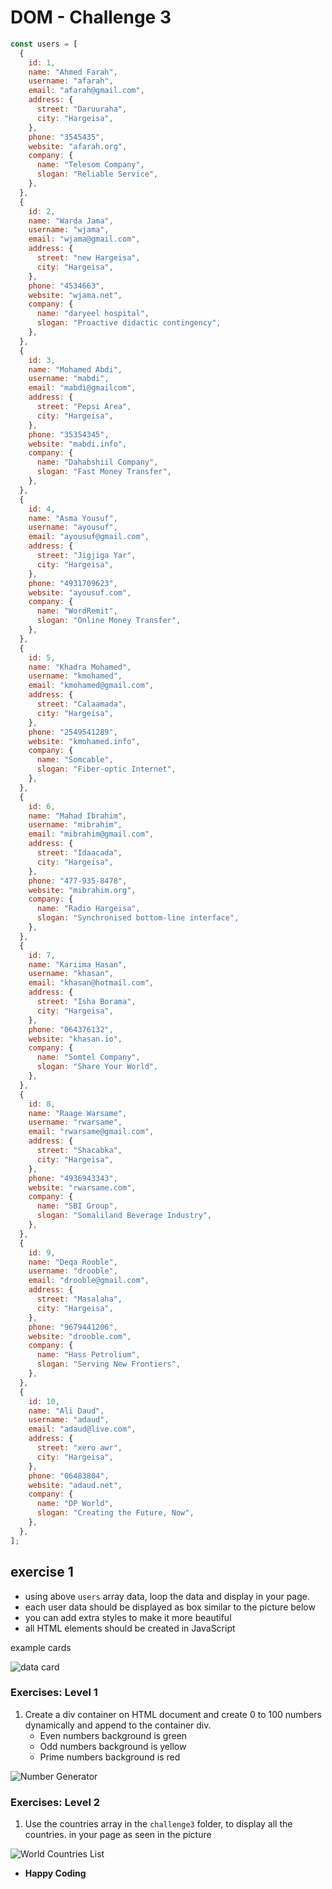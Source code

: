 # DOM - Challenge 3

```js
const users = [
  {
    id: 1,
    name: "Ahmed Farah",
    username: "afarah",
    email: "afarah@gmail.com",
    address: {
      street: "Daruuraha",
      city: "Hargeisa",
    },
    phone: "3545435",
    website: "afarah.org",
    company: {
      name: "Telesom Company",
      slogan: "Reliable Service",
    },
  },
  {
    id: 2,
    name: "Warda Jama",
    username: "wjama",
    email: "wjama@gmail.com",
    address: {
      street: "new Hargeisa",
      city: "Hargeisa",
    },
    phone: "4534663",
    website: "wjama.net",
    company: {
      name: "daryeel hospital",
      slogan: "Proactive didactic contingency",
    },
  },
  {
    id: 3,
    name: "Mohamed Abdi",
    username: "mabdi",
    email: "mabdi@gmailcom",
    address: {
      street: "Pepsi Area",
      city: "Hargeisa",
    },
    phone: "35354345",
    website: "mabdi.info",
    company: {
      name: "Dahabshiil Company",
      slogan: "Fast Money Transfer",
    },
  },
  {
    id: 4,
    name: "Asma Yousuf",
    username: "ayousuf",
    email: "ayousuf@gmail.com",
    address: {
      street: "Jigjiga Yar",
      city: "Hargeisa",
    },
    phone: "4931709623",
    website: "ayousuf.com",
    company: {
      name: "WordRemit",
      slogan: "Online Money Transfer",
    },
  },
  {
    id: 5,
    name: "Khadra Mohamed",
    username: "kmohamed",
    email: "kmohamed@gmail.com",
    address: {
      street: "Calaamada",
      city: "Hargeisa",
    },
    phone: "2549541289",
    website: "kmohamed.info",
    company: {
      name: "Somcable",
      slogan: "Fiber-optic Internet",
    },
  },
  {
    id: 6,
    name: "Mahad Ibrahim",
    username: "mibrahim",
    email: "mibrahim@gmail.com",
    address: {
      street: "Idaacada",
      city: "Hargeisa",
    },
    phone: "477-935-8478",
    website: "mibrahim.org",
    company: {
      name: "Radio Hargeisa",
      slogan: "Synchronised bottom-line interface",
    },
  },
  {
    id: 7,
    name: "Kariima Hasan",
    username: "khasan",
    email: "khasan@hotmail.com",
    address: {
      street: "Isha Borama",
      city: "Hargeisa",
    },
    phone: "064376132",
    website: "khasan.io",
    company: {
      name: "Somtel Company",
      slogan: "Share Your World",
    },
  },
  {
    id: 8,
    name: "Raage Warsame",
    username: "rwarsame",
    email: "rwarsame@gmail.com",
    address: {
      street: "Shacabka",
      city: "Hargeisa",
    },
    phone: "4936943343",
    website: "rwarsame.com",
    company: {
      name: "SBI Group",
      slogan: "Somaliland Beverage Industry",
    },
  },
  {
    id: 9,
    name: "Deqa Rooble",
    username: "drooble",
    email: "drooble@gmail.com",
    address: {
      street: "Masalaha",
      city: "Hargeisa",
    },
    phone: "9679441206",
    website: "drooble.com",
    company: {
      name: "Hass Petrolium",
      slogan: "Serving New Frontiers",
    },
  },
  {
    id: 10,
    name: "Ali Daud",
    username: "adaud",
    email: "adaud@live.com",
    address: {
      street: "xero awr",
      city: "Hargeisa",
    },
    phone: "06483804",
    website: "adaud.net",
    company: {
      name: "DP World",
      slogan: "Creating the Future, Now",
    },
  },
];
```

## exercise 1

- using above `users` array data, loop the data and display in your page.
- each user data should be displayed as box similar to the picture below
- you can add extra styles to make it more beautiful
- all HTML elements should be created in JavaScript

example cards

![data card](./img/card.png)

### Exercises: Level 1

1. Create a div container on HTML document and create 0 to 100 numbers dynamically and append to the container div.
   - Even numbers background is green
   - Odd numbers background is yellow
   - Prime numbers background is red

![Number Generator](./img/100nums.png)

### Exercises: Level 2

1. Use the countries array in the `challenge3` folder, to display all the countries.
   in your page as seen in the picture

![World Countries List](./img/countries.png)

- **Happy Coding**
